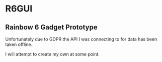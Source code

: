 # R6GUI
Rainbow 6 Gadget Prototype
-

Unfortunately due to GDPR the API I was connecting to for data has been taken offline..

I will attempt to create my own at some point.
